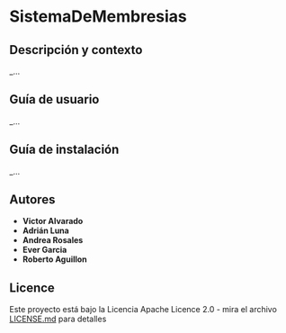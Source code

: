 # SistemaDeMembresias
## Descripción y contexto
_...
## Guía de usuario
_...
## Guía de instalación
_...
## Autores
* **Victor Alvarado**
* **Adrián Luna**
* **Andrea Rosales**
* **Ever Garcia**
* **Roberto Aguillon**

## Licence
Este proyecto está bajo la Licencia Apache Licence 2.0 - mira el archivo 
[LICENSE.md](LICENSE.md) para detalles

